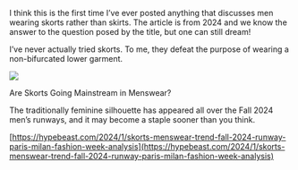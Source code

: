 I think this is the first time I’ve ever posted anything that discusses men wearing skorts rather than skirts. The article is from 2024 and we know the answer to the question posed by the title, but one can still dream!

I’ve never actually tried skorts. To me, they defeat the purpose of wearing a non-bifurcated lower garment.

[](https://hypebeast.com/2024/1/skorts-menswear-trend-fall-2024-runway-paris-milan-fashion-week-analysis "Are Skorts Going Mainstream in Menswear?")

![](https%3A%2F%2Fhypebeast.com%2Fimage%2F2024%2F01%2Fskorts-menswear-trend-fall-2024-runway-paris-milan-fashion-week-analysis-TWITTER.jpg)

Are Skorts Going Mainstream in Menswear?

The traditionally feminine silhouette has appeared all over the Fall 2024 men’s runways, and it may become a staple sooner than you think.

[https://hypebeast.com/2024/1/skorts-menswear-trend-fall-2024-runway-paris-milan-fashion-week-analysis](https://hypebeast.com/2024/1/skorts-menswear-trend-fall-2024-runway-paris-milan-fashion-week-analysis)